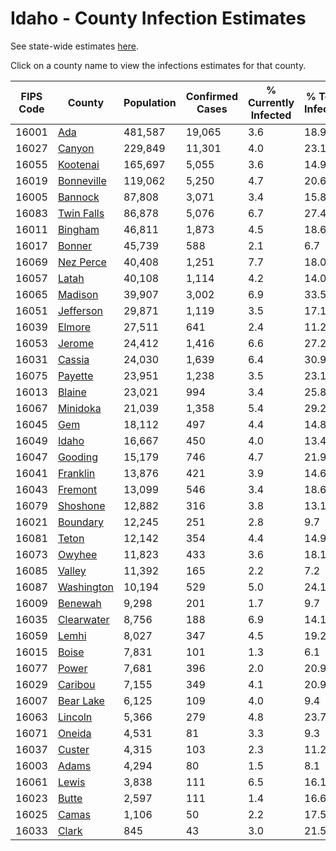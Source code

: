 # Idaho - County Infection Estimates

See state-wide estimates [here](/infections/us-id).

Click on a county name to view the infections estimates for that county.

|   FIPS Code |                   County |   Population |   Confirmed Cases |   % Currently Infected |   % Total Infected |
|-------------|--------------------------|--------------|-------------------|------------------------|--------------------|
|       16001 |               [Ada](ada) |      481,587 |            19,065 |                    3.6 |               18.9 |
|       16027 |         [Canyon](canyon) |      229,849 |            11,301 |                    4.0 |               23.1 |
|       16055 |     [Kootenai](kootenai) |      165,697 |             5,055 |                    3.6 |               14.9 |
|       16019 | [Bonneville](bonneville) |      119,062 |             5,250 |                    4.7 |               20.6 |
|       16005 |       [Bannock](bannock) |       87,808 |             3,071 |                    3.4 |               15.8 |
|       16083 | [Twin Falls](twin-falls) |       86,878 |             5,076 |                    6.7 |               27.4 |
|       16011 |       [Bingham](bingham) |       46,811 |             1,873 |                    4.5 |               18.6 |
|       16017 |         [Bonner](bonner) |       45,739 |               588 |                    2.1 |                6.7 |
|       16069 |   [Nez Perce](nez-perce) |       40,408 |             1,251 |                    7.7 |               18.0 |
|       16057 |           [Latah](latah) |       40,108 |             1,114 |                    4.2 |               14.0 |
|       16065 |       [Madison](madison) |       39,907 |             3,002 |                    6.9 |               33.5 |
|       16051 |   [Jefferson](jefferson) |       29,871 |             1,119 |                    3.5 |               17.1 |
|       16039 |         [Elmore](elmore) |       27,511 |               641 |                    2.4 |               11.2 |
|       16053 |         [Jerome](jerome) |       24,412 |             1,416 |                    6.6 |               27.2 |
|       16031 |         [Cassia](cassia) |       24,030 |             1,639 |                    6.4 |               30.9 |
|       16075 |       [Payette](payette) |       23,951 |             1,238 |                    3.5 |               23.1 |
|       16013 |         [Blaine](blaine) |       23,021 |               994 |                    3.4 |               25.8 |
|       16067 |     [Minidoka](minidoka) |       21,039 |             1,358 |                    5.4 |               29.2 |
|       16045 |               [Gem](gem) |       18,112 |               497 |                    4.4 |               14.8 |
|       16049 |           [Idaho](idaho) |       16,667 |               450 |                    4.0 |               13.4 |
|       16047 |       [Gooding](gooding) |       15,179 |               746 |                    4.7 |               21.9 |
|       16041 |     [Franklin](franklin) |       13,876 |               421 |                    3.9 |               14.6 |
|       16043 |       [Fremont](fremont) |       13,099 |               546 |                    3.4 |               18.6 |
|       16079 |     [Shoshone](shoshone) |       12,882 |               316 |                    3.8 |               13.1 |
|       16021 |     [Boundary](boundary) |       12,245 |               251 |                    2.8 |                9.7 |
|       16081 |           [Teton](teton) |       12,142 |               354 |                    4.4 |               14.9 |
|       16073 |         [Owyhee](owyhee) |       11,823 |               433 |                    3.6 |               18.1 |
|       16085 |         [Valley](valley) |       11,392 |               165 |                    2.2 |                7.2 |
|       16087 | [Washington](washington) |       10,194 |               529 |                    5.0 |               24.1 |
|       16009 |       [Benewah](benewah) |        9,298 |               201 |                    1.7 |                9.7 |
|       16035 | [Clearwater](clearwater) |        8,756 |               188 |                    6.9 |               14.1 |
|       16059 |           [Lemhi](lemhi) |        8,027 |               347 |                    4.5 |               19.2 |
|       16015 |           [Boise](boise) |        7,831 |               101 |                    1.3 |                6.1 |
|       16077 |           [Power](power) |        7,681 |               396 |                    2.0 |               20.9 |
|       16029 |       [Caribou](caribou) |        7,155 |               349 |                    4.1 |               20.9 |
|       16007 |   [Bear Lake](bear-lake) |        6,125 |               109 |                    4.0 |                9.4 |
|       16063 |       [Lincoln](lincoln) |        5,366 |               279 |                    4.8 |               23.7 |
|       16071 |         [Oneida](oneida) |        4,531 |                81 |                    3.3 |                9.3 |
|       16037 |         [Custer](custer) |        4,315 |               103 |                    2.3 |               11.2 |
|       16003 |           [Adams](adams) |        4,294 |                80 |                    1.5 |                8.1 |
|       16061 |           [Lewis](lewis) |        3,838 |               111 |                    6.5 |               16.1 |
|       16023 |           [Butte](butte) |        2,597 |               111 |                    1.4 |               16.6 |
|       16025 |           [Camas](camas) |        1,106 |                50 |                    2.2 |               17.5 |
|       16033 |           [Clark](clark) |          845 |                43 |                    3.0 |               21.5 |